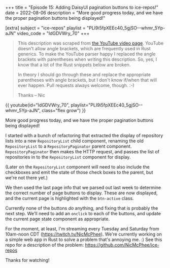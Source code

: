 +++
title = "Episode 15: Adding DaisyUI pagination buttons to ice-repos!"
date = 2022-08-06
description = "More good progress today, and we have the proper pagination buttons being displayed!"

[extra]
subject = "ice-repos"
playlist = "PLI9i5fpXEEc40_5gjSO--whmr_5Yp-aJN"
video_code = "IdGDVWry_70"
+++

> This description was scraped from
> [the YouTube video page](https://www.youtube.com/watch?v=IdGDVWry_70&list=PLI9i5fpXEEc40_5gjSO--whmr_5Yp-aJN).
> YouTube doesn't allow angle brackets, which are frequently used
> in Rust generics. To make the YouTube parser happy I replaced the
> angle brackets with parentheses when writing this description.
> So, yes, I know that a lot of the Rust snippets below are broken.
>
> In theory I should go through these and replace
> the appropriate parentheses with angle brackets, but I don't
> know if/when that will ever happen. Pull requests always
> welcome, though. :-)
>
> Thanks – Nic

<div>
 {{ 
    youtube(id="IdGDVWry_70", playlist="PLI9i5fpXEEc40_5gjSO--whmr_5Yp-aJN", class="flex grow")
 }} 
</div>

More good progress today, and we have the proper pagination buttons being displayed!

I started with a bunch of refactoring that extracted the display of repository lists into a new `RepositoryList` child component, renaming the old `RepositoryList` to a `RepositoryPaginator` parent component. `RepositoryPaginator` then makes the HTTP request, and passes the list of repositories in to the `RepositoryList` component for display.

(Later on the `RepositoryList` component will need to also include the checkboxes and emit the state of those check boxes to the parent, but we're not there yet.)

We then used the last page info that we parsed out last week to determine the correct number of page buttons to display. These are now displayed, and the current page is highlighted with the `btn-active` class.

Currently none of the buttons *do* anything, and fixing that is probably the next step. We'll need to add an `onclick` to each of the buttons, and update the current page state component as appropriate.

For the moment, at least, I'm streaming every Tuesday and Saturday from 10am-noon CDT (https://twitch.tv/NicMcPhee). We're currently working on a simple web app in Rust to solve a problem that's annoying me. :) See this repo for a description of the problem: https://github.com/NicMcPhee/ice-repos

Thanks for watching!
